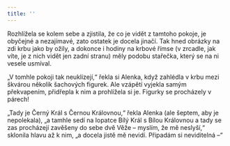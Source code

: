 ```yaml
---
title: ''
---
```


Rozhlížela se kolem sebe a zjistila, že co je vidět z tamtoho pokoje, je obyčejné a nezajímavé, zato ostatek je docela jinačí. Tak hned obrázky na zdi krbu jako by ožily, a dokonce i hodiny na krbové římse (v zrcadle, jak víte, je z nich vidět jen zadní stranu) měly podobu stařečka, který se na ni vesele usmíval.

„V tomhle pokoji tak neuklízejí,“ řekla si Alenka, když zahlédla v krbu mezi škvárou několik šachových figurek. Ale vzápětí vyjekla samým překvapením, přidřepla k nim a prohlížela si je. Figurky se procházely v párech!

„Tady je Černý Král s Černou Královnou,“ řekla Alenka (ale šeptem, aby je nepolekala), „a tamhle sedí na lopatce Bílý Král s Bílou Královnou a tady se zas procházejí zavěšeny do sebe dvě Věže – myslím, že mě neslyší,“ sklonila hlavu až k nim, „a docela jistě mě nevidí. Připadám si neviditelná –“
